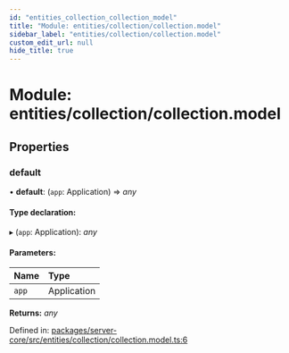 ```yaml
---
id: "entities_collection_collection_model"
title: "Module: entities/collection/collection.model"
sidebar_label: "entities/collection/collection.model"
custom_edit_url: null
hide_title: true
---
```


# Module: entities/collection/collection.model

## Properties

### default

• **default**: (`app`: Application) => *any*

#### Type declaration:

▸ (`app`: Application): *any*

#### Parameters:

Name | Type |
:------ | :------ |
`app` | Application |

**Returns:** *any*

Defined in: [packages/server-core/src/entities/collection/collection.model.ts:6](https://github.com/xr3ngine/xr3ngine/blob/65dfcf39a/packages/server-core/src/entities/collection/collection.model.ts#L6)
